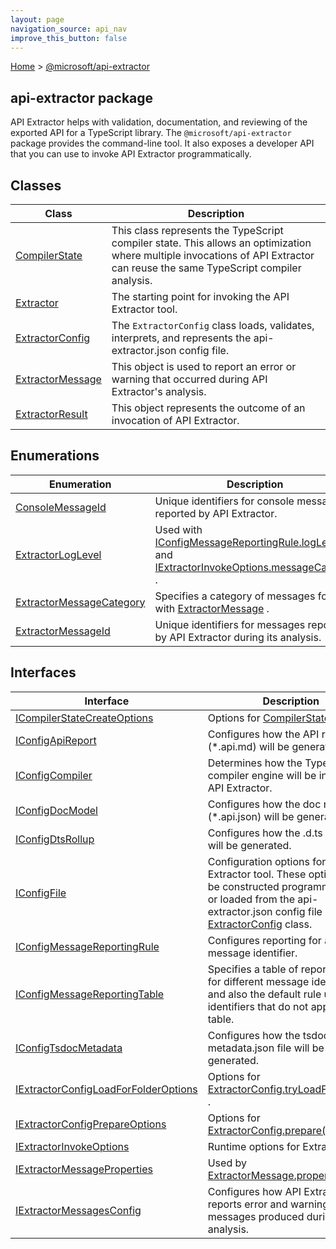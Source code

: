 ```yaml
---
layout: page
navigation_source: api_nav
improve_this_button: false
---
```



[Home](./index.md) &gt; [@microsoft/api-extractor](./api-extractor.md)

## api-extractor package

API Extractor helps with validation, documentation, and reviewing of the exported API for a TypeScript library. The `@microsoft/api-extractor` package provides the command-line tool. It also exposes a developer API that you can use to invoke API Extractor programmatically.

## Classes

|  Class | Description |
|  --- | --- |
|  [CompilerState](./api-extractor.compilerstate.md) | This class represents the TypeScript compiler state. This allows an optimization where multiple invocations of API Extractor can reuse the same TypeScript compiler analysis. |
|  [Extractor](./api-extractor.extractor.md) | The starting point for invoking the API Extractor tool. |
|  [ExtractorConfig](./api-extractor.extractorconfig.md) | The <code>ExtractorConfig</code> class loads, validates, interprets, and represents the api-extractor.json config file. |
|  [ExtractorMessage](./api-extractor.extractormessage.md) | This object is used to report an error or warning that occurred during API Extractor's analysis. |
|  [ExtractorResult](./api-extractor.extractorresult.md) | This object represents the outcome of an invocation of API Extractor. |

## Enumerations

|  Enumeration | Description |
|  --- | --- |
|  [ConsoleMessageId](./api-extractor.consolemessageid.md) | Unique identifiers for console messages reported by API Extractor. |
|  [ExtractorLogLevel](./api-extractor.extractorloglevel.md) | Used with [IConfigMessageReportingRule.logLevel](./api-extractor.iconfigmessagereportingrule.loglevel.md) and [IExtractorInvokeOptions.messageCallback](./api-extractor.iextractorinvokeoptions.messagecallback.md) . |
|  [ExtractorMessageCategory](./api-extractor.extractormessagecategory.md) | Specifies a category of messages for use with [ExtractorMessage](./api-extractor.extractormessage.md) . |
|  [ExtractorMessageId](./api-extractor.extractormessageid.md) | Unique identifiers for messages reported by API Extractor during its analysis. |

## Interfaces

|  Interface | Description |
|  --- | --- |
|  [ICompilerStateCreateOptions](./api-extractor.icompilerstatecreateoptions.md) | Options for [CompilerState.create()](./api-extractor.compilerstate.create.md) |
|  [IConfigApiReport](./api-extractor.iconfigapireport.md) | Configures how the API report files (\*.api.md) will be generated. |
|  [IConfigCompiler](./api-extractor.iconfigcompiler.md) | Determines how the TypeScript compiler engine will be invoked by API Extractor. |
|  [IConfigDocModel](./api-extractor.iconfigdocmodel.md) | Configures how the doc model file (\*.api.json) will be generated. |
|  [IConfigDtsRollup](./api-extractor.iconfigdtsrollup.md) | Configures how the .d.ts rollup file will be generated. |
|  [IConfigFile](./api-extractor.iconfigfile.md) | Configuration options for the API Extractor tool. These options can be constructed programmatically or loaded from the api-extractor.json config file using the [ExtractorConfig](./api-extractor.extractorconfig.md) class. |
|  [IConfigMessageReportingRule](./api-extractor.iconfigmessagereportingrule.md) | Configures reporting for a given message identifier. |
|  [IConfigMessageReportingTable](./api-extractor.iconfigmessagereportingtable.md) | Specifies a table of reporting rules for different message identifiers, and also the default rule used for identifiers that do not appear in the table. |
|  [IConfigTsdocMetadata](./api-extractor.iconfigtsdocmetadata.md) | Configures how the tsdoc-metadata.json file will be generated. |
|  [IExtractorConfigLoadForFolderOptions](./api-extractor.iextractorconfigloadforfolderoptions.md) | Options for [ExtractorConfig.tryLoadForFolder()](./api-extractor.extractorconfig.tryloadforfolder.md) . |
|  [IExtractorConfigPrepareOptions](./api-extractor.iextractorconfigprepareoptions.md) | Options for [ExtractorConfig.prepare()](./api-extractor.extractorconfig.prepare.md) . |
|  [IExtractorInvokeOptions](./api-extractor.iextractorinvokeoptions.md) | Runtime options for Extractor. |
|  [IExtractorMessageProperties](./api-extractor.iextractormessageproperties.md) | Used by [ExtractorMessage.properties](./api-extractor.extractormessage.properties.md) . |
|  [IExtractorMessagesConfig](./api-extractor.iextractormessagesconfig.md) | Configures how API Extractor reports error and warning messages produced during analysis. |
